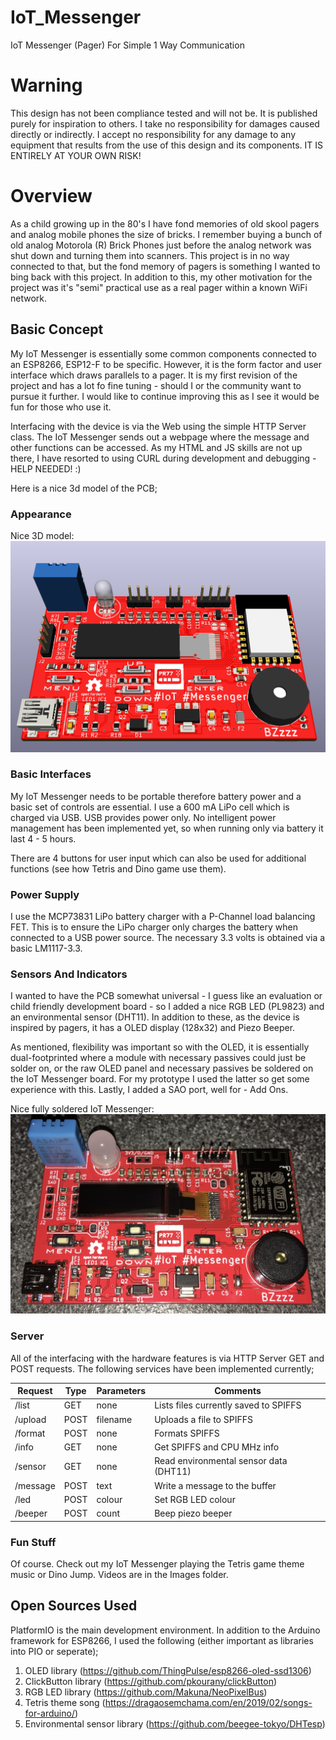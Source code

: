 # IoT_Messenger
IoT Messenger (Pager) For Simple 1 Way Communication

# Warning
This design has not been compliance tested and will not be. It is published purely for inspiration to others. I take no responsibility for damages caused directly or indirectly. I accept no responsibility for any damage to any equipment that results from the use of this design and its components. IT IS ENTIRELY AT YOUR OWN RISK!

# Overview
As a child growing up in the 80's I have fond memories of old skool pagers and analog mobile phones the size of bricks. I remember buying a bunch of old analog Motorola (R) Brick Phones just before the analog network was shut down and turning them into scanners. This project is in no way connected to that, but the fond memory of pagers is something I wanted to bing back with this project. In addition to this, my other motivation for the project was it's "semi" practical use as a real pager within a known WiFi network.

## Basic Concept
My IoT Messenger is essentially some common components connected to an ESP8266, ESP12-F to be specific. However, it is the form factor and user interface which draws parallels to a pager. It is my first revision of the project and has a lot fo fine tuning - should I or the community want to pursue it further. I would like to continue improving this as I see it would be fun for those who use it.

Interfacing with the device is via the Web using the simple HTTP Server class. The IoT Messenger sends out a webpage where the message and other functions can be accessed. As my HTML and JS skills are not up there, I have resorted to using CURL during development and debugging - HELP NEEDED! :)

Here is a nice 3d model of the PCB;

### Appearance
Nice 3D model:
![3DModel](/Images/IoTMessenger.png)

### Basic Interfaces
My IoT Messenger needs to be portable therefore battery power and a basic set of controls are essential. I use a 600 mA LiPo cell which is charged via USB. USB provides power only. No intelligent power management has been implemented yet, so when running only via battery it last 4 - 5 hours.

There are 4 buttons for user input which can also be used for additional functions (see how Tetris and Dino game use them).

### Power Supply
I use the MCP73831 LiPo battery charger with a P-Channel load balancing FET. This is to ensure the LiPo charger only charges the battery when connected to a USB power source. The necessary 3.3 volts is obtained via a basic LM1117-3.3.

### Sensors And Indicators
I wanted to have the PCB somewhat universal - I guess like an evaluation or child friendly development board - so I added a nice RGB LED (PL9823) and an environmental sensor (DHT11). In addition to these, as the device is inspired by pagers, it has a OLED display (128x32) and Piezo Beeper.

As mentioned, flexibility was important so with the OLED, it is essentially dual-footprinted where a module with necessary passives could just be solder on, or the raw OLED panel and necessary passives be soldered on the IoT Messenger board. For my prototype I used the latter so get some experience with this. Lastly, I added a SAO port, well for - Add Ons.

Nice fully soldered IoT Messenger:
![FullySoldered](/Images/FullySoldered.jpg)

### Server
All of the interfacing with the hardware features is via HTTP Server GET and POST requests. The following services have been implemented currently;

|Request |Type|Parameters|Comments                              |
|--------|----|----------|--------------------------------------|
|/list   |GET |none      |Lists files currently saved to SPIFFS |
|/upload |POST|filename  |Uploads a file to SPIFFS              |
|/format |POST|none      |Formats SPIFFS                        |
|/info   |GET |none      |Get SPIFFS and CPU MHz info           |
|/sensor |GET |none      |Read environmental sensor data (DHT11)|
|/message|POST|text      |Write a message to the buffer         |
|/led    |POST|colour    |Set RGB LED colour                    |
|/beeper |POST|count     |Beep piezo beeper                     |

### Fun Stuff
Of course. Check out my IoT Messenger playing the Tetris game theme music or Dino Jump. Videos are in the Images folder.

## Open Sources Used
PlatformIO is the main development environment. In addition to the Arduino framework for ESP8266, I used the following (either important as libraries into PIO or seperate);

1. OLED library (https://github.com/ThingPulse/esp8266-oled-ssd1306)
2. ClickButton library (https://github.com/pkourany/clickButton)
3. RGB LED library (https://github.com/Makuna/NeoPixelBus)
4. Tetris theme song (https://dragaosemchama.com/en/2019/02/songs-for-arduino/)
5. Environmental sensor library (https://github.com/beegee-tokyo/DHTesp)
